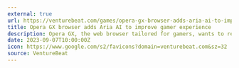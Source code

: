 ```yaml
---
external: true
url: https://venturebeat.com/games/opera-gx-browser-adds-aria-ai-to-improve-gamer-experience/
title: Opera GX browser adds Aria AI to improve gamer experience
description: Opera GX, the web browser tailored for gamers, wants to revolutionize the browsing experience with the introduction of Aria, a sophisticated browser AI designed to assist users with a wide range of tasks.
date: 2023-09-07T10:00:00Z
icon: https://www.google.com/s2/favicons?domain=venturebeat.com&sz=32
source: VentureBeat
---
```

